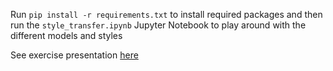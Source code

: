 Run `pip install -r requirements.txt` to install required packages and then run the `style_transfer.ipynb` Jupyter Notebook to play around with the different models and styles 

See exercise presentation [here](https://docs.google.com/presentation/d/1nTW3bi_o7OJjv-NMRgAYNSc26vBm5LSRGR2OA79iLaE/edit?usp=sharing)
